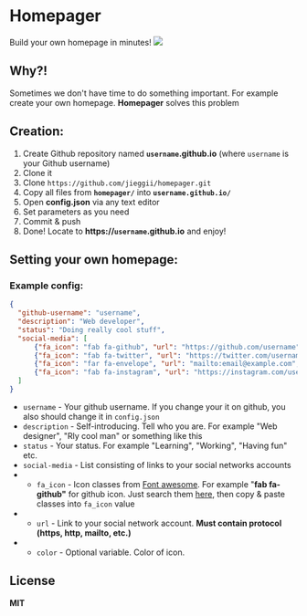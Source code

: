 # Homepager
Build your own homepage in minutes!
<img src="https://imgur.com/evbE5bW.jpg">

## Why?!
Sometimes we don't have time to do something important. For example create your own homepage. <b>Homepager</b> solves this problem

## Creation:
1. Create Github repository named <b>```username```.github.io</b> (where ```username``` is your Github username)
2. Clone it
3. Clone ```https://github.com/jieggii/homepager.git```
4. Copy all files from <b>```homepager/```</b> into <b>```username.github.io/```</b>
5. Open <b>config.json</b> via any text editor
6. Set parameters as you need
7. Commit & push
8. Done! Locate to <b>https://```username```.github.io</b> and enjoy!

## Setting your own homepage:
### Example config:
```json
{  
  "github-username": "username",  
  "description": "Web developer",  
  "status": "Doing really cool stuff",  
  "social-media": [  
	  {"fa_icon": "fab fa-github", "url": "https://github.com/username", "color": "black"},  
	  {"fa_icon": "fab fa-twitter", "url": "https://twitter.com/username", "color": "#17a2f2"},  
	  {"fa_icon": "far fa-envelope", "url": "mailto:email@example.com", "color": ""},  
	  {"fa_icon": "fab fa-instagram", "url": "https://instagram.com/username", "color": ""}  
  ]
}
```
* ```username``` - Your github username. If you change your it on github, you also should change it in ```config.json```
* ```description``` - Self-introducing. Tell who you are. For example "Web designer", "Rly cool man" or something like this
* ```status``` - Your status. For example "Learning", "Working", "Having fun" etc.
* ```social-media``` - List consisting of links to your social networks accounts
* * ```fa_icon``` - Icon classes from <a href="https://fontawesome.com/">Font awesome</a>. For example "<b>fab fa-github"</b> for github icon. Just search them <a href="https://fontawesome.com/icons?d=gallery">here</a>, then copy & paste classes into ```fa_icon``` value
* * ```url``` - Link to your social network account. <b>Must contain protocol (https, http, mailto, etc.)</b>
* * ```color``` - Optional variable. Color of icon.

## License
<b>MIT</b>
